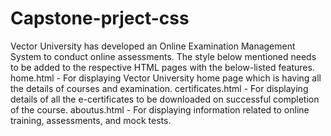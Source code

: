 # Capstone-prject-css
Vector University has developed an Online Examination Management System to conduct online assessments.  The style below mentioned needs to be added to the respective HTML pages with the below-listed features.  home.html - For displaying Vector University home page which is having all the details of courses and examination.  certificates.html - For displaying details of all the e-certificates to be downloaded on successful completion of the course.   aboutus.html - For displaying information related to online training, assessments, and mock tests.
